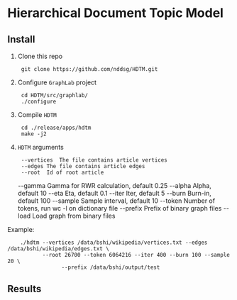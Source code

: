 # Hierarchical Document Topic Model

## Install

1. Clone this repo

		git clone https://github.com/nddsg/HDTM.git

2. Configure `GraphLab` project

		cd HDTM/src/graphlab/
		./configure

3. Compile `HDTM`

		cd ./release/apps/hdtm
		make -j2

4. `HDTM` arguments

		--vertices	The file contains article vertices
		--edges	The file contains article edges
		--root	Id of root article
	  --gamma	Gamma for RWR calculation, default 0.25
		--alpha	Alpha, default 10
		--eta	Eta, default 0.1
		--iter	Iter, default 5
		--burn	Burn-in, default 100
		--sample	Sample interval, default 10
		--token	Number of tokens, run wc -l on dictionary file
		--prefix	Prefix of binary graph files
		--load	Load graph from binary files

Example:

		./hdtm --vertices /data/bshi/wikipedia/vertices.txt --edges /data/bshi/wikipedia/edges.txt \
		       --root 26700 --token 6064216 --iter 400 --burn 100 --sample 20 \
					 --prefix /data/bshi/output/test

## Results
